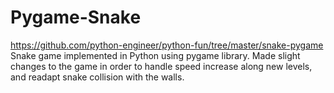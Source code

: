 # Pygame-Snake

https://github.com/python-engineer/python-fun/tree/master/snake-pygame
Snake game implemented in Python using pygame library.
Made slight changes to the game in order to handle speed increase along new levels, and readapt snake collision with the walls.